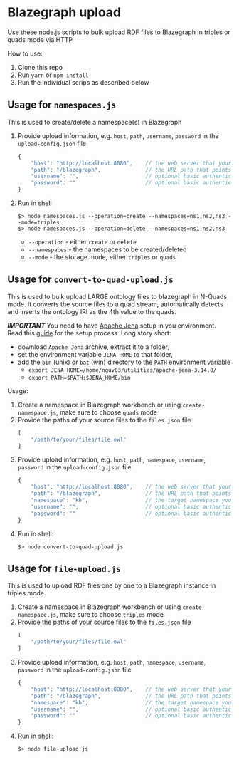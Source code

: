 # Blazegraph upload
Use these node.js scripts to bulk upload RDF files to Blazegraph in triples or quads mode via HTTP

How to use:
1. Clone this repo
1. Run `yarn` or `npm install`
1. Run the individual scrips as described below

## Usage for `namespaces.js`
This is used to create/delete a namespace(s) in Blazegraph

1. Provide upload information, e.g. `host`, `path`, `username`, `password` in the `upload-config.json` file
    ```js
    {
        "host": "http://localhost:8080",    // the web server that your blazegraph is running on
        "path": "/blazegraph",              // the URL path that points to the blazegraph instance
        "username": "",                     // optional basic authentication username
        "password": ""                      // optional basic authentication password
    }
    ```
2. Run in shell
    ```shell
    $> node namespaces.js --operation=create --namespaces=ns1,ns2,ns3 --mode=triples
    $> node namespaces.js --operation=delete --namespaces=ns1,ns2,ns3
    ```
    - `--operation` - either `create` or `delete`
    - `--namespaces` - the namespaces to be created/deleted
    - `--mode` - the storage mode, either `triples` or `quads`


## Usage for `convert-to-quad-upload.js`
This is used to bulk upload LARGE ontology files to blazegraph in N-Quads mode. It converts the source files to a quad stream, automatically detects and inserts the ontology IRI as the 4th value to the quads.

***IMPORTANT*** You need to have [Apache Jena](https://jena.apache.org/download/index.cgi) setup in you environment. Read this [guide](https://jena.apache.org/documentation/tools/index.html) for the setup process. Long story short: 
- download `Apache Jena` archive, extract it to a folder, 
- set the environment variable `JENA_HOME` to that folder,
- add the `bin` (unix) or `bat` (win) directory to the `PATH` environment variable
  - `export JENA_HOME=/home/nguv03/utilities/apache-jena-3.14.0/`
  - `export PATH=$PATH:$JENA_HOME/bin`

Usage:
1. Create a namespace in Blazegraph workbench or using `create-namespace.js`, make sure to choose `quads` mode
1. Provide the paths of your source files to the `files.json` file
    ```js
    [
        "/path/to/your/files/file.owl"
    ]
    ```
1. Provide upload information, e.g. `host`, `path`, `namespace`, `username`, `password` in the `upload-config.json` file
    ```js
    {
        "host": "http://localhost:8080",    // the web server that your blazegraph is running on
        "path": "/blazegraph",              // the URL path that points to the blazegraph instance
        "namespace": "kb",                  // the target namespace you created at step 1)
        "username": "",                     // optional basic authentication username
        "password": ""                      // optional basic authentication password
    }
    ```
1. Run in shell: 
    ```shell
    $> node convert-to-quad-upload.js
    ```


## Usage for `file-upload.js`
This is used to upload RDF files one by one to a Blazegraph instance in triples mode.

1. Create a namespace in Blazegraph workbench or using `create-namespace.js`, make sure to choose `triples` mode
1. Provide the paths of your source files to the `files.json` file
    ```js
    [
        "/path/to/your/files/file.owl"
    ]
    ```
1. Provide upload information, e.g. `host`, `path`, `namespace`, `username`, `password` in the `upload-config.json` file
    ```js
    {
        "host": "http://localhost:8080",    // the web server that your blazegraph is running on
        "path": "/blazegraph",              // the URL path that points to the blazegraph instance
        "namespace": "kb",                  // the target namespace you created at step 1)
        "username": "",                     // optional basic authentication username
        "password": ""                      // optional basic authentication password
    }
    ```
1. Run in shell: 
    ```bash
    $> node file-upload.js
    ```
